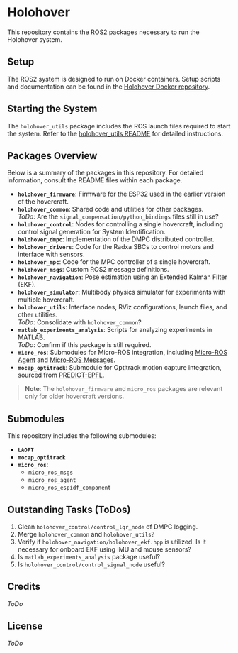 # Holohover

This repository contains the ROS2 packages necessary to run the Holohover system.

## Setup

The ROS2 system is designed to run on Docker containers. Setup scripts and documentation can be found in the [Holohover Docker repository](https://github.com/grilloandrea6/holohover-docker/).

## Starting the System

The `holohover_utils` package includes the ROS launch files required to start the system. Refer to the [holohover_utils README](./holohover_utils/README.md) for detailed instructions.

## Packages Overview

Below is a summary of the packages in this repository. For detailed information, consult the README files within each package.

- **`holohover_firmware`**: Firmware for the ESP32 used in the earlier version of the hovercraft.
- **`holohover_common`**: Shared code and utilities for other packages.  
  *ToDo*: Are the `signal_compensation/python_bindings` files still in use?
- **`holohover_control`**: Nodes for controlling a single hovercraft, including control signal generation for System Identification.
- **`holohover_dmpc`**: Implementation of the DMPC distributed controller.
- **`holohover_drivers`**: Code for the Radxa SBCs to control motors and interface with sensors.
- **`holohover_mpc`**: Code for the MPC controller of a single hovercraft.
- **`holohover_msgs`**: Custom ROS2 message definitions.
- **`holohover_navigation`**: Pose estimation using an Extended Kalman Filter (EKF).
- **`holohover_simulator`**: Multibody physics simulator for experiments with multiple hovercraft.
- **`holohover_utils`**: Interface nodes, RViz configurations, launch files, and other utilities.  
  *ToDo*: Consolidate with `holohover_common`?
- **`matlab_experiments_analysis`**: Scripts for analyzing experiments in MATLAB.  
  *ToDo*: Confirm if this package is still required.
- **`micro_ros`**: Submodules for Micro-ROS integration, including [Micro-ROS Agent](https://github.com/micro-ROS/micro-ROS-Agent) and [Micro-ROS Messages](https://github.com/micro-ROS/micro_ros_msgs).
- **`mocap_optitrack`**: Submodule for Optitrack motion capture integration, sourced from [PREDICT-EPFL](https://github.com/PREDICT-EPFL/mocap_optitrack).

> **Note**: The `holohover_firmware` and `micro_ros` packages are relevant only for older hovercraft versions.

## Submodules

This repository includes the following submodules:

- **`LAOPT`**
- **`mocap_optitrack`**
- **`micro_ros`**:
  - `micro_ros_msgs`
  - `micro_ros_agent`
  - `micro_ros_espidf_component`

## Outstanding Tasks (ToDos)

1. Clean `holohover_control/control_lqr_node` of DMPC logging.
2. Merge `holohover_common` and `holohover_utils`?
3. Verify if `holohover_navigation/holohover_ekf.hpp` is utilized. Is it necessary for onboard EKF using IMU and mouse sensors?
4. Is `matlab_experiments_analysis` package useful?
5. Is `holohover_control/control_signal_node` useful?

## Credits

*ToDo*

## License

*ToDo*
